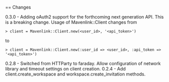 == Changes

0.3.0 - Adding oAuth2 support for the forthcoming next generation API.  This is a breaking change.  Usage of Mavenlink::Client changes from

    > client = Mavenlink::Client.new(<user_id>, '<api_token>')

to

    > client = Mavenlink::Client.new(:user_id => <user_id>, :api_token => '<api_token>')

0.2.8 - Switched from HTTParty to faraday.  Allow configuration of network library and timeout settings on client creation.
0.2.4 - Add client.create_workspace and workspace.create_invitation methods.
